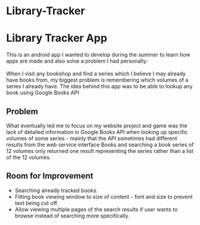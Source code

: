# Library-Tracker
<h1>Library Tracker App</h1>
<p>This is an android app I wanted to develop during the summer to learn how apps are made and also solve a problem I had personally:<br>
<br> When I visit any bookshop and find a series which I believe I may already have books from, my biggest problem is remembering which volumes of a series I already have. The idea behind this app was to be able to lookup any book using Google Books API</p>

<h2>Problem</h2>
<p>What eventually led me to focus on my website project and game was the lack of detailed information in Google Books API when looking up specific volumes of some series - mainly that the API sometimes had different results from the web service interface Books and searching a book series of 12 volumes only returned one result representing the series rather than a list of the 12 volumes.</p>

<h2>Room for Improvement</h2>
<ul>
<li>Searching already tracked books.</li>
<li>Fitting book viewing window to size of content - font and size to prevent text being cut off.</li>
<li>Allow viewing multiple pages of the search results if user wants to browse instead of searching more specifically.</li>
</ul>

